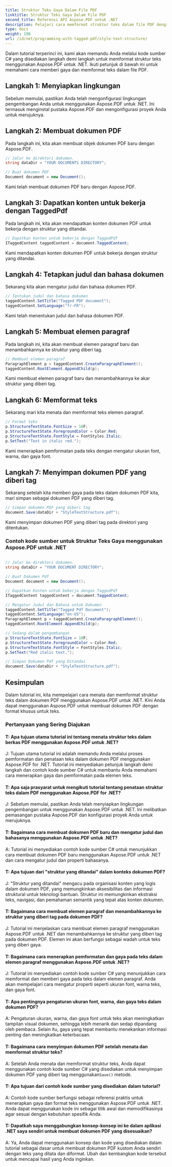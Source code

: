 ```yaml
---
title: Struktur Teks Gaya Dalam File PDF
linktitle: Struktur Teks Gaya Dalam File PDF
second_title: Referensi API Aspose.PDF untuk .NET
description: Pelajari cara memformat struktur teks dalam file PDF dengan Aspose.PDF untuk .NET. Panduan langkah demi langkah untuk memberi gaya pada teks.
type: docs
weight: 190
url: /id/net/programming-with-tagged-pdf/style-text-structure/
---
```

Dalam tutorial terperinci ini, kami akan memandu Anda melalui kode sumber C# yang disediakan langkah demi langkah untuk memformat struktur teks menggunakan Aspose.PDF untuk .NET. Ikuti petunjuk di bawah ini untuk memahami cara memberi gaya dan memformat teks dalam file PDF.

## Langkah 1: Menyiapkan lingkungan

Sebelum memulai, pastikan Anda telah mengonfigurasi lingkungan pengembangan Anda untuk menggunakan Aspose.PDF untuk .NET. Ini termasuk menginstal pustaka Aspose.PDF dan mengonfigurasi proyek Anda untuk merujuknya.

## Langkah 2: Membuat dokumen PDF

Pada langkah ini, kita akan membuat objek dokumen PDF baru dengan Aspose.PDF.

```csharp
// Jalur ke direktori dokumen.
string dataDir = "YOUR DOCUMENTS DIRECTORY";

// Buat dokumen PDF
Document document = new Document();
```

Kami telah membuat dokumen PDF baru dengan Aspose.PDF.

## Langkah 3: Dapatkan konten untuk bekerja dengan TaggedPdf

Pada langkah ini, kita akan mendapatkan konten dokumen PDF untuk bekerja dengan struktur yang ditandai.

```csharp
// Dapatkan konten untuk bekerja dengan TaggedPdf
ITaggedContent taggedContent = document.TaggedContent;
```

Kami mendapatkan konten dokumen PDF untuk bekerja dengan struktur yang ditandai.

## Langkah 4: Tetapkan judul dan bahasa dokumen

Sekarang kita akan mengatur judul dan bahasa dokumen PDF.

```csharp
// Tentukan judul dan bahasa dokumen
taggedContent.SetTitle("Tagged PDF document");
taggedContent.SetLanguage("fr-FR");
```

Kami telah menentukan judul dan bahasa dokumen PDF.

## Langkah 5: Membuat elemen paragraf

Pada langkah ini, kita akan membuat elemen paragraf baru dan menambahkannya ke struktur yang diberi tag.

```csharp
// Membuat elemen paragraf
ParagraphElement p = taggedContent.CreateParagraphElement();
taggedContent.RootElement.AppendChild(p);
```

Kami membuat elemen paragraf baru dan menambahkannya ke akar struktur yang diberi tag.

## Langkah 6: Memformat teks

Sekarang mari kita menata dan memformat teks elemen paragraf.

```csharp
// Format teks
p.StructureTextState.FontSize = 18F;
p.StructureTextState.ForegroundColor = Color.Red;
p.StructureTextState.FontStyle = FontStyles.Italic;
p.SetText("Text in italic red.");
```

Kami menerapkan pemformatan pada teks dengan mengatur ukuran font, warna, dan gaya font.

## Langkah 7: Menyimpan dokumen PDF yang diberi tag

Sekarang setelah kita memberi gaya pada teks dalam dokumen PDF kita, mari simpan sebagai dokumen PDF yang diberi tag.

```csharp
// Simpan dokumen PDF yang diberi tag
document.Save(dataDir + "StyleTextStructure.pdf");
```

Kami menyimpan dokumen PDF yang diberi tag pada direktori yang ditentukan.

### Contoh kode sumber untuk Struktur Teks Gaya menggunakan Aspose.PDF untuk .NET 

```csharp

// Jalur ke direktori dokumen.
string dataDir = "YOUR DOCUMENT DIRECTORY";

// Buat Dokumen Pdf
Document document = new Document();

// Dapatkan Konten untuk bekerja dengan TaggedPdf
ITaggedContent taggedContent = document.TaggedContent;

// Mengatur Judul dan Bahasa untuk Dokumen
taggedContent.SetTitle("Tagged Pdf Document");
taggedContent.SetLanguage("en-US");
ParagraphElement p = taggedContent.CreateParagraphElement();
taggedContent.RootElement.AppendChild(p);

// Sedang dalam pengembangan
p.StructureTextState.FontSize = 18F;
p.StructureTextState.ForegroundColor = Color.Red;
p.StructureTextState.FontStyle = FontStyles.Italic;
p.SetText("Red italic text.");

// Simpan Dokumen Pdf yang Ditandai
document.Save(dataDir + "StyleTextStructure.pdf");

```

## Kesimpulan

Dalam tutorial ini, kita mempelajari cara menata dan memformat struktur teks dalam dokumen PDF menggunakan Aspose.PDF untuk .NET. Kini Anda dapat menggunakan Aspose.PDF untuk membuat dokumen PDF dengan format khusus untuk teks.

### Pertanyaan yang Sering Diajukan

#### T: Apa tujuan utama tutorial ini tentang menata struktur teks dalam berkas PDF menggunakan Aspose.PDF untuk .NET?

J: Tujuan utama tutorial ini adalah memandu Anda melalui proses pemformatan dan penataan teks dalam dokumen PDF menggunakan Aspose.PDF for .NET. Tutorial ini menyediakan petunjuk langkah demi langkah dan contoh kode sumber C# untuk membantu Anda memahami cara menerapkan gaya dan pemformatan pada elemen teks.

#### T: Apa saja prasyarat untuk mengikuti tutorial tentang penataan struktur teks dalam PDF menggunakan Aspose.PDF for .NET?

J: Sebelum memulai, pastikan Anda telah menyiapkan lingkungan pengembangan untuk menggunakan Aspose.PDF untuk .NET. Ini melibatkan pemasangan pustaka Aspose.PDF dan konfigurasi proyek Anda untuk merujuknya.

#### T: Bagaimana cara membuat dokumen PDF baru dan mengatur judul dan bahasanya menggunakan Aspose.PDF untuk .NET?

A: Tutorial ini menyediakan contoh kode sumber C# untuk menunjukkan cara membuat dokumen PDF baru menggunakan Aspose.PDF untuk .NET dan cara mengatur judul dan properti bahasanya.

#### T: Apa tujuan dari "struktur yang ditandai" dalam konteks dokumen PDF?

J: "Struktur yang ditandai" mengacu pada organisasi konten yang logis dalam dokumen PDF, yang memungkinkan aksesibilitas dan informasi struktural untuk teknologi bantuan. Struktur ini memungkinkan ekstraksi teks, navigasi, dan pemahaman semantik yang tepat atas konten dokumen.

#### T: Bagaimana cara membuat elemen paragraf dan menambahkannya ke struktur yang diberi tag pada dokumen PDF?

J: Tutorial ini menjelaskan cara membuat elemen paragraf menggunakan Aspose.PDF untuk .NET dan menambahkannya ke struktur yang diberi tag pada dokumen PDF. Elemen ini akan berfungsi sebagai wadah untuk teks yang diberi gaya.

#### T: Bagaimana cara menerapkan pemformatan dan gaya pada teks dalam elemen paragraf menggunakan Aspose.PDF untuk .NET?

J: Tutorial ini menyediakan contoh kode sumber C# yang menunjukkan cara memformat dan memberi gaya pada teks dalam elemen paragraf. Anda akan mempelajari cara mengatur properti seperti ukuran font, warna teks, dan gaya font.

#### T: Apa pentingnya pengaturan ukuran font, warna, dan gaya teks dalam dokumen PDF?

A: Pengaturan ukuran, warna, dan gaya font untuk teks akan meningkatkan tampilan visual dokumen, sehingga lebih menarik dan sedap dipandang oleh pembaca. Selain itu, gaya yang tepat membantu menekankan informasi penting dan meningkatkan keterbacaan.

#### T: Bagaimana cara menyimpan dokumen PDF setelah menata dan memformat struktur teks?

 A: Setelah Anda menata dan memformat struktur teks, Anda dapat menggunakan contoh kode sumber C# yang disediakan untuk menyimpan dokumen PDF yang diberi tag menggunakan`Save()` metode.

#### T: Apa tujuan dari contoh kode sumber yang disediakan dalam tutorial?

A: Contoh kode sumber berfungsi sebagai referensi praktis untuk menerapkan gaya dan format teks menggunakan Aspose.PDF untuk .NET. Anda dapat menggunakan kode ini sebagai titik awal dan memodifikasinya agar sesuai dengan kebutuhan spesifik Anda.

#### T: Dapatkah saya menggabungkan konsep-konsep ini ke dalam aplikasi .NET saya sendiri untuk membuat dokumen PDF yang disesuaikan?

A: Ya, Anda dapat menggunakan konsep dan kode yang disediakan dalam tutorial sebagai dasar untuk membuat dokumen PDF kustom Anda sendiri dengan teks yang ditata dan diformat. Ubah dan kembangkan kode tersebut untuk mencapai hasil yang Anda inginkan.

